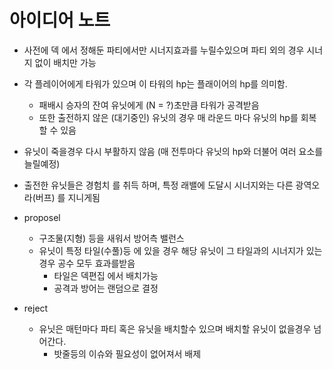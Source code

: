 # 아이디어 노트

- 사전에 덱 에서 정해둔 파티에서만 시너지효과를 누릴수있으며 파티 외의 경우 시너지 없이 배치만 가능
- 각 플레이어에게 타워가 있으며 이 타워의 hp는 플래이어의 hp를 의미함.
    - 패배시 승자의 잔여 유닛에게 (N = ?)초만큼 타워가 공격받음
    - 또한 출전하지 않은 (대기중인) 유닛의 경우 매 라운드 마다 유닛의 hp를 회복 할 수 있음
- 유닛이 죽을경우 다시 부활하지 않음 (매 전투마다 유닛의 hp와 더불어 여러 요소를 늘릴예정)
- 출전한 유닛들은 경험치 를 취득 하며, 특정 래밸에 도달시 시너지와는 다른 광역오라(버프) 를 지니게됨
- proposel
  - 구조물(지형) 등을 새워서 방어측 밸런스
  - 유닛이 특정 타일(수풀)등 에 있을 경우 해당 유닛이 그 타일과의 시너지가 있는 경우 공수 모두 효과를받음
    - 타일은 덱편집 에서 배치가능
    - 공격과 방어는 랜덤으로 결정

- reject
    - 유닛은 매턴마다 파티 혹은 유닛을 배치할수 있으며 배치할 유닛이 없을경우 넘어간다.
        - 밧줄등의 이슈와 필요성이 없어져서 배제


